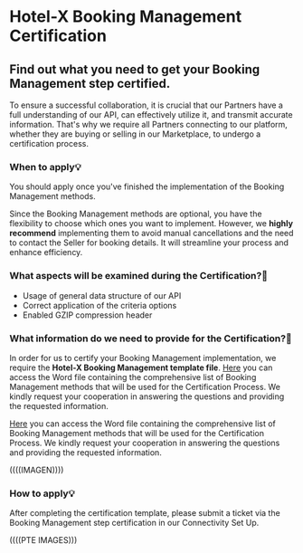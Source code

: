 ﻿---
sidebar_position: 4
---

# Hotel-X Booking Management Certification

## Find out what you need to get your Booking Management step certified.

To ensure a successful collaboration, it is crucial that our Partners have a full understanding of our API, can effectively utilize it, and transmit accurate information. That's why we require all Partners connecting to our platform, whether they are buying or selling in our Marketplace, to undergo a certification process.

### When to apply💡

You should apply once you've finished the implementation of the Booking Management methods.

Since the Booking Management methods are optional, you have the flexibility to choose which ones you want to implement. However, we **highly recommend** implementing them to avoid manual cancellations and the need to contact the Seller for booking details. It will streamline your process and enhance efficiency.

### What aspects will be examined during the Certification?🔎

- Usage of general data structure of our API
- Correct application of the criteria options
- Enabled GZIP compression header

### What information do we need to provide for the Certification?📑

In order for us to certify your Booking Management implementation, we require the **Hotel-X Booking Management template file**. [Here](https://2825176.fs1.hubspotusercontent-na1.net/hubfs/2825176/Hotel-X%20Booking%20Management%20Template.docx) you can access the Word file containing the comprehensive list of Booking Management methods that will be used for the Certification Process. We kindly request your cooperation in answering the questions and providing the requested information.

[Here](https://2825176.fs1.hubspotusercontent-na1.net/hubfs/2825176/Hotel-X%20Booking%20Management%20Template.docx) you can access the Word file containing the comprehensive list of Booking Management methods that will be used for the Certification Process. We kindly request your cooperation in answering the questions and providing the requested information.

((((IMAGEN))))

### How to apply💡

After completing the certification template, please submit a ticket via the Booking Management step certification in our Connectivity Set Up.

((((PTE IMAGES)))